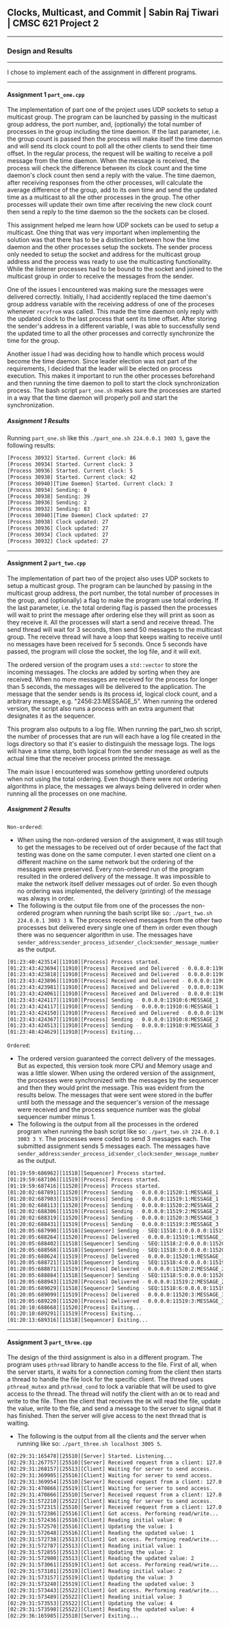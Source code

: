 ## Clocks, Multicast, and Commit | Sabin Raj Tiwari | CMSC 621 Project 2

***
### Design and Results
***

I chose to implement each of the assignment in different programs.
***
#### Assignment 1 `part_one.cpp`

The implementation of part one of the project uses UDP sockets to setup a multicast group. The program can be launched by passing in the multicast group address, the port number, and, (optionally) the total number of processes in the group including the time daemon. If the last parameter, i.e. the group count is passed then the process will make itself the time daemon and will send its clock count to poll all the other clients to send their time offset. In the regular process, the request will be waiting to receive a poll message from the time daemon. When the message is received, the process will check the difference between its clock count and the time daemon's clock count then send a reply with the value. The time daemon, after receiving responses from the other processes, will calculate the average difference of the group, add to its own time and send the updated time as a multicast to all the other processes in the group. The other processes will update their own time after receiving the new clock count then send a reply to the time daemon so the the sockets can be closed.

This assignment helped me learn how UDP sockets can be used to setup a multicast. One thing that was very important when implementing the solution was that there has to be a distinction between how the time daemon and the other processes setup the sockets. The sender process only needed to setup the socket and address for the multicast group address and the process was ready to use the multicasting functionality. While the listener processes had to be bound to the socket and joined to the multicast group in order to receive the messages from the sender.

One of the issues I encountered was making sure the messages were delivered correctly. Initially, I had accidently replaced the time daemon's group address variable with the receiving address of one of the proceses whenever `recvfrom` was called. This made the time daemon only reply with the updated clock to the last process that sent its time offset. After storing the sender's address in a different variable, I was able to successfully send the updated time to all the other processes and correctly synchronize the time for the group.

Another issue I had was deciding how to handle which process would become the time daemon. Since leader election was not part of the requirements, I decided that the leader will be elected on process execution. This makes it important to run the other processes beforehand and then running the time daemon to poll to start the clock synchronization process. The bash script `part_one.sh` makes sure the processes are started in a way that the time daemon will properly poll and start the synchronization.

##### Assignment 1 Results
Running `part_one.sh` like this `./part_one.sh 224.0.0.1 3003 5`, gave the following results:
```bash
[Process 30932] Started. Current clock: 86
[Process 30934] Started. Current clock: 3
[Process 30936] Started. Current clock: 5
[Process 30938] Started. Current clock: 42
[Process 30940][Time Daemon] Started. Current clock: 3
[Process 30934] Sending: 0
[Process 30938] Sending: 39
[Process 30936] Sending: 2
[Process 30932] Sending: 83
[Process 30940][Time Daemon] Clock updated: 27
[Process 30938] Clock updated: 27
[Process 30936] Clock updated: 27
[Process 30934] Clock updated: 27
[Process 30932] Clock updated: 27
```
***
#### Assignment 2 `part_two.cpp`

The implementation of part two of the project also uses UDP sockets to setup a multicast group. The program can be launched by passing in the multicast group address, the port number, the total number of processes in the group, and (optionally) a flag to make the program use total ordering. If the last parameter, i.e. the total ordering flag is passed then the processes will wait to print the message after ordering else they will print as soon as they receive it. All the processes will start a send and receive thread. The send thread will wait for 3 seconds, then send 50 messages to the multicast group. The receive thread will have a loop that keeps waiting to receive until no messages have been received for 5 seconds. Once 5 seconds have passed, the program will close the socket, the log file, and it will exit.

The ordered version of the program uses a `std::vector` to store the incoming messages. The clocks are added by sorting when they are received. When no more messages are received for the process for longer than 5 seconds, the messages will be delivered to the application. The message that the sender sends is its process id, logical clock count, and a arbitrary message, e.g. "2456:23:MESSAGE_5". When running the ordered version, the script also runs a process with an extra argument that designates it as the sequencer.

This program also outputs to a log file. When running the part_two.sh script, the number of processes that are run will each have a log file created in the logs directory so that it's easier to distinguish the message logs. The logs will have a time stamp, both logical from the sender message as well as the actual time that the receiver process printed the message.

The main issue I encountered was somehow getting unordered outputs when not using the total ordering. Even though there were not ordering algorithms in place, the messages we always being delivered in order when running all the processes on one machine.

##### Assignment 2 Results
`Non-ordered`:
* When using the non-ordered version of the assignment, it was still tough to get the messages to be received out of order because of the fact that testing was done on the same computer. I even started one client on a different machine on the same network but the ordering of the messages were preserved. Every non-ordered run of the program resulted in the ordered delivery of the message. It was impossible to make the network itself deliver messages out of order. So even though no ordering was implemented, the delivery (printing) of the message was always in order.
* The following is the output file from one of the processes the non-ordered program when running the bash script like so: `./part_two.sh 224.0.0.1 3003 3 N`. The process received messages from the other two processes but delivered every single one of them in order even though there was no sequencer algorithm in use. The messages have `sender_address`:`sender_process_id`:`sender_clock`:`sender_message_number` as the output.
```bash
[01:23:40:423514][11910][Process] Process started.
[01:23:43:423694][11910][Process] Received and Delivered - 0.0.0.0:11908:1:MESSAGE_1
[01:23:43:423818][11910][Process] Received and Delivered - 0.0.0.0:11909:1:MESSAGE_1
[01:23:43:423896][11910][Process] Received and Delivered - 0.0.0.0:11908:2:MESSAGE_2
[01:23:43:423981][11910][Process] Received and Delivered - 0.0.0.0:11909:2:MESSAGE_2
[01:23:43:424061][11910][Process] Received and Delivered - 0.0.0.0:11908:4:MESSAGE_3
[01:23:43:424117][11910][Process] Sending - 0.0.0.0:11910:6:MESSAGE_1
[01:23:43:424117][11910][Process] Sending - 0.0.0.0:11910:6:MESSAGE_1
[01:23:43:424150][11910][Process] Received and Delivered - 0.0.0.0:11909:3:MESSAGE_3
[01:23:43:424367][11910][Process] Sending - 0.0.0.0:11910:8:MESSAGE_2
[01:23:43:424513][11910][Process] Sending - 0.0.0.0:11910:9:MESSAGE_3
[01:23:48:424629][11910][Process] Exiting...

```

`Ordered`:
* The ordered version guaranteed the correct delivery of the messages. But as expected, this version took more CPU and Memory usage and was a little slower. When using the ordered version of the assignment, the processes were synchronized with the messages by the sequencer and then they would print the message. This was evident from the results below. The messages that were sent were stored in the buffer until both the message and the sequencer's version of the message were received and the process sequence number was the global sequencer number minus 1. 
* The following is the output from all the processes in the ordered program when running the bash script like so: `./part_two.sh 224.0.0.1 3003 3 Y`. The processes were coded to send 3 messages each. The submitted assignment sends 5 messages each. The messages have `sender_address`:`sender_process_id`:`sender_clock`:`sender_message_number` as the output.
```bash
[01:19:59:686962][11518][Sequencer] Process started.
[01:19:59:687106][11519][Process] Process started.
[01:19:59:687416][11520][Process] Process started.
[01:20:02:687891][11520][Process] Sending - 0.0.0.0:11520:1:MESSAGE_1
[01:20:02:687903][11519][Process] Sending - 0.0.0.0:11519:1:MESSAGE_1
[01:20:02:688113][11520][Process] Sending - 0.0.0.0:11520:2:MESSAGE_2
[01:20:02:688306][11519][Process] Sending - 0.0.0.0:11519:2:MESSAGE_2
[01:20:02:688319][11520][Process] Sending - 0.0.0.0:11520:3:MESSAGE_3
[01:20:02:688431][11519][Process] Sending - 0.0.0.0:11519:3:MESSAGE_3
[01:20:05:687990][11518][Sequencer] Sending - SEQ:11518:1:0.0.0.0:11519:1:MESSAGE_1
[01:20:05:688264][11520][Process] Delivered - 0.0.0.0:11519:1:MESSAGE_1
[01:20:05:688402][11518][Sequencer] Sending - SEQ:11518:2:0.0.0.0:11520:1:MESSAGE_1
[01:20:05:688568][11518][Sequencer] Sending - SEQ:11518:3:0.0.0.0:11520:2:MESSAGE_2
[01:20:05:688624][11519][Process] Delivered - 0.0.0.0:11520:1:MESSAGE_1
[01:20:05:688721][11518][Sequencer] Sending - SEQ:11518:4:0.0.0.0:11519:2:MESSAGE_2
[01:20:05:688871][11519][Process] Delivered - 0.0.0.0:11520:2:MESSAGE_2
[01:20:05:688884][11518][Sequencer] Sending - SEQ:11518:5:0.0.0.0:11520:3:MESSAGE_3
[01:20:05:688943][11520][Process] Delivered - 0.0.0.0:11519:2:MESSAGE_2
[01:20:05:689029][11518][Sequencer] Sending - SEQ:11518:6:0.0.0.0:11519:3:MESSAGE_3
[01:20:05:689099][11519][Process] Delivered - 0.0.0.0:11520:3:MESSAGE_3
[01:20:05:689220][11520][Process] Delivered - 0.0.0.0:11519:3:MESSAGE_3
[01:20:10:688668][11520][Process] Exiting...
[01:20:10:689291][11519][Process] Exiting...
[01:20:13:689316][11518][Sequencer] Exiting...
```
***
#### Assignment 3 `part_three.cpp`
The design of the third assignment is also in a different program. The program uses `pthread` library to handle access to the file. First of all, when the server starts, it waits for a connection coming from the client then starts a thread to handle the file lock for the specific client. The thread uses `pthread_mutex` and `pthread_cond` to lock a variable that will be used to give access to the thread. The thread will notify the client with an `OK` to read and write to the file. Then the client that receives the `OK` will read the file, update the value, write to the file, and send a message to the server to signal that it has finished. Then the server will give access to the next thread that is waiting.
* The following is the output from all the clients and the server when running like so: `./part_three.sh localhost 3005 5`.

```bash
[02:29:31:165478][25510][Server] Started. Listening...
[02:29:31:267757][25510][Server] Received request from a client: 127.0.0.1
[02:29:31:268157][25513][Client] Waiting for server to send access.
[02:29:31:369905][25516][Client] Waiting for server to send access.
[02:29:31:369954][25510][Server] Received request from a client: 127.0.0.1
[02:29:31:470866][25519][Client] Waiting for server to send access.
[02:29:31:470866][25510][Server] Received request from a client: 127.0.0.1
[02:29:31:572210][25522][Client] Waiting for server to send access.
[02:29:31:572315][25510][Server] Received request from a client: 127.0.0.1
[02:29:31:572386][25516][Client] Got access. Performing read/write...
[02:29:31:572436][25516][Client] Reading initial value: 0
[02:29:31:572570][25516][Client] Updating the value: 1
[02:29:31:572648][25516][Client] Reading the updated value: 1
[02:29:31:572738][25513][Client] Got access. Performing read/write...
[02:29:31:572787][25513][Client] Reading initial value: 1
[02:29:31:572855][25513][Client] Updating the value: 2
[02:29:31:572900][25513][Client] Reading the updated value: 2
[02:29:31:573061][25519][Client] Got access. Performing read/write...
[02:29:31:573101][25519][Client] Reading initial value: 2
[02:29:31:573157][25519][Client] Updating the value: 3
[02:29:31:573240][25519][Client] Reading the updated value: 3
[02:29:31:573443][25522][Client] Got access. Performing read/write...
[02:29:31:573489][25522][Client] Reading initial value: 3
[02:29:31:573553][25522][Client] Updating the value: 4
[02:29:31:573598][25522][Client] Reading the updated value: 4
[02:29:36:165985][25510][Server] Exiting...
```
